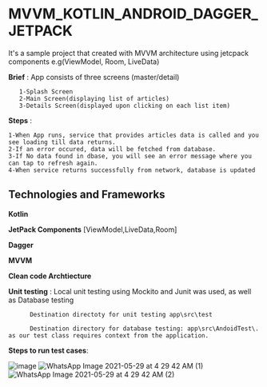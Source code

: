 # MVVM_KOTLIN_ANDROID_DAGGER_JETPACK


It's a sample project that created with MVVM architecture using jetcpack components e.g(ViewModel, Room, LiveData)

**Brief** : App consists of three screens (master/detail)

       1-Splash Screen
       2-Main Screen(displaying list of articles)
       3-Details Screen(displayed upon clicking on each list item)
       
**Steps** :
  
    1-When App runs, service that provides articles data is called and you see loading till data returns.
    2-If an error occured, data will be fetched from database.
    3-If No data found in dbase, you will see an error message where you can tap to refresh again.
    4-When service returns successfully from network, database is updated
      
<h2>Technologies and Frameworks</h2>        

**Kotlin**

**JetPack Components** [ViewModel,LiveData,Room]

**Dagger**

**MVVM**

**Clean code Archtiecture**

**Unit testing** : Local unit testing using Mockito and Junit was used, as well as Database testing 

          Destination directoty for unit testing app\src\test

          Destination directory for database testing: app\src\AndoidTest\. as our test class requires context from the application.
          
          
**Steps to run test cases**:

![image](https://user-images.githubusercontent.com/26609049/120055685-fa4cbf00-c037-11eb-9c92-5557403ab272.png)
![WhatsApp Image 2021-05-29 at 4 29 42 AM (1)](https://user-images.githubusercontent.com/26609049/120055492-c91fbf00-c036-11eb-9a0e-5635c53fa066.jpeg)
![WhatsApp Image 2021-05-29 at 4 29 42 AM (2)](https://user-images.githubusercontent.com/26609049/120055497-cc1aaf80-c036-11eb-82cf-cff9d9c7007e.jpeg)



